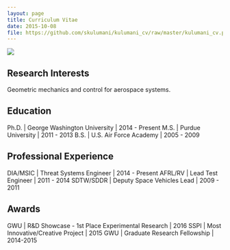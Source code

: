 ```yaml
---
layout: page
title: Curriculum Vitae
date: 2015-10-08
file: https://github.com/skulumani/kulumani_cv/raw/master/kulumani_cv.pdf
---
```


[<img src="{{site.baseurl}}assets/pdf.png">]({{page.file}})

## Research Interests

Geometric mechanics and control for aerospace systems.

## Education

Ph.D.	|	George Washington University | 2014 - Present 
M.S.  |		Purdue University   | 2011 - 2013
B.S.   |	U.S. Air Force Academy   | 2005 - 2009

## Professional Experience

DIA/MSIC | Threat Systems Engineer |  2014 - Present
AFRL/RV	 | Lead Test Engineer 		|  2011 -  2014
SDTW/SDDR | Deputy Space Vehicles Lead |  2009 -  2011

## Awards

GWU | R&D Showcase - 1st Place Experimental Research | 2016
SSPI | Most Innovative/Creative Project | 2015
GWU | Graduate Research Fellowship | 2014-2015
